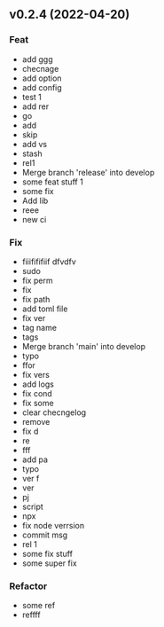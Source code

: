 ## v0.2.4 (2022-04-20)

### Feat

- add ggg
- checnage
- add option
- add config
- test 1
- add rer
- go
- add
- skip
- add vs
- stash
- rel1
- Merge branch 'release' into develop
- some feat stuff 1
- some fix
- Add lib
- reee
- new ci

### Fix

- fiiifififiif dfvdfv
- sudo
- fix perm
- fix
- fix path
- add toml file
- fix ver
- tag name
- tags
- Merge branch 'main' into develop
- typo
- ffor
- fix vers
- add logs
- fix cond
- fix some
- clear checngelog
- remove
- fix d
- re
- fff
- add pa
- typo
- ver f
- ver
- pj
- script
- npx
- fix node verrsion
- commit msg
- rel 1
- some fix stuff
- some super fix

### Refactor

- some ref
- reffff

